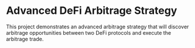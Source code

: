 # Advanced DeFi Arbitrage Strategy 

This project demonstrates an advanced arbitrage strategy that will discover arbitrage opportunities between two DeFi protocols and execute the arbitrage trade.


